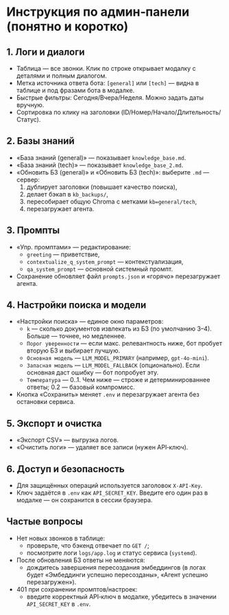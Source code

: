 # Инструкция по админ‑панели (понятно и коротко)

## 1. Логи и диалоги
- Таблица — все звонки. Клик по строке открывает модалку с деталями и полным диалогом.
- Метка источника ответа бота: `[general]` или `[tech]` — видна в таблице и под фразами бота в модалке.
- Быстрые фильтры: Сегодня/Вчера/Неделя. Можно задать даты вручную.
- Сортировка по клику на заголовки (ID/Номер/Начало/Длительность/Статус).

## 2. Базы знаний
- «База знаний (general)» — показывает `knowledge_base.md`.
- «База знаний (tech)» — показывает `knowledge_base_2.md`.
- «Обновить БЗ (general)» и «Обновить БЗ (tech)»: выберите `.md` — сервер:
  1) дублирует заголовки (повышает качество поиска),
  2) делает бэкап в `kb_backups/`,
  3) пересобирает общую Chroma с метками `kb=general/tech`,
  4) перезагружает агента.

## 3. Промпты
- «Упр. промптами» — редактирование:
  - `greeting` — приветствие,
  - `contextualize_q_system_prompt` — контекстуализация,
  - `qa_system_prompt` — основной системный промпт.
- Сохранение обновляет файл `prompts.json` и «горячо» перезагружает агента.

## 4. Настройки поиска и модели
- «Настройки поиска» — единое окно параметров:
  - `k` — сколько документов извлекать из БЗ (по умолчанию 3–4). Больше — точнее, но медленнее.
  - `Порог уверенности` — если макс. релевантность ниже, бот пробует вторую БЗ и выбирает лучшую.
  - `Основная модель` — `LLM_MODEL_PRIMARY` (например, `gpt-4o-mini`).
  - `Запасная модель` — `LLM_MODEL_FALLBACK` (опционально). Если основная даст ошибку — бот попробует эту.
  - `Температура` — 0..1. Чем ниже — строже и детерминированнее ответы; 0.2 — базовый компромисс.
- Кнопка «Сохранить» меняет `.env` и перезагружает агента без остановки сервиса.

## 5. Экспорт и очистка
- «Экспорт CSV» — выгрузка логов.
- «Очистить логи» — удаляет все записи (нужен API‑ключ).

## 6. Доступ и безопасность
- Для защищённых операций используется заголовок `X-API-Key`.
- Ключ задаётся в `.env` как `API_SECRET_KEY`. Введите его один раз в модалке — он сохранится в сессии браузера.

## Частые вопросы
- Нет новых звонков в таблице:
  - проверьте, что бэкенд отвечает по `GET /`;
  - посмотрите логи `logs/app.log` и статус сервиса (`systemd`).
- После обновления БЗ ответы не меняются:
  - дождитесь завершения пересоздания эмбеддингов (в логах будет «Эмбеддинги успешно пересозданы», «Агент успешно перезагружен»).
- 401 при сохранении промптов/настроек:
  - введите корректный API‑ключ в модалке, убедитесь в значении `API_SECRET_KEY` в `.env`.
